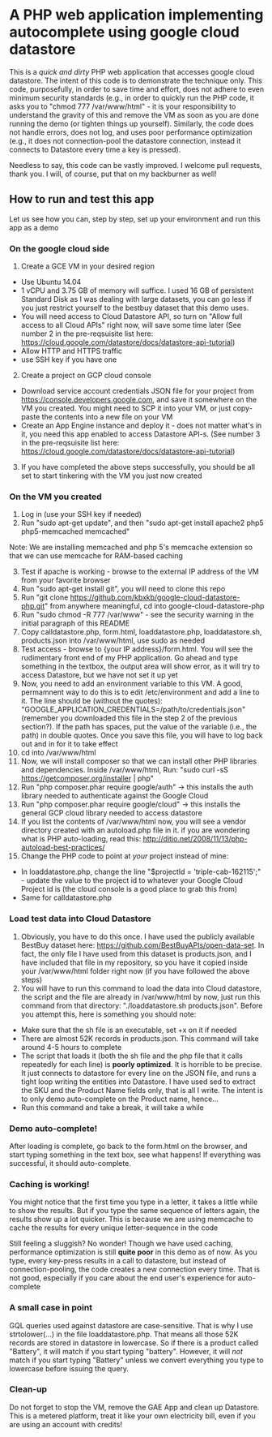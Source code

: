 # A PHP web application implementing autocomplete using google cloud datastore 

This is a *quick and dirty* PHP web application that accesses google cloud datastore. The intent of this code is to demonstrate the technique only. This code, purposefully, in order to save time and effort, does not adhere to even minimum security standards (e.g., in order to quickly run the PHP code, it asks you to "chmod 777 /var/www/html" - it is your responsibility to understand the gravity of this and remove the VM as soon as you are done running the demo (or tighten things up yourself). Similarly, the code does not handle errors, does not log, and uses poor performance optimization (e.g., it does not connection-pool the datastore connection, instead it connects to Datastore every time a key is pressed).

Needless to say, this code can be vastly improved. I welcome pull requests, thank you. I will, of course, put that on my backburner as well!

## How to run and test this app

Let us see how you can, step by step, set up your environment and run this app as a demo

### On the google cloud side

1. Create a GCE VM in your desired region
  * Use Ubuntu 14.04
  * 1 vCPU and 3.75 GB of memory will suffice. I used 16 GB of persistent Standard Disk as I was dealing with large datasets, you can go less if you just restrict yourself to the bestbuy dataset that this demo uses.
  * You will need access to Cloud Datastore API, so turn on "Allow full access to all Cloud APIs" right now, will save some time later (See number 2 in the pre-reqsuisite list here: https://cloud.google.com/datastore/docs/datastore-api-tutorial)
  * Allow HTTP and HTTPS traffic
  * use SSH key if you have one
2. Create a project on GCP cloud console
  * Download service account credentials JSON file for your project from https://console.developers.google.com, and save it somewhere on the VM you created. You might need to SCP it into your VM, or just copy-paste the contents into a new file on your VM
  * Create an App Engine instance and deploy it - does not matter what's in it, you need this app enabled to access Datastore API-s. (See number 3 in the pre-reqsuisite list here: https://cloud.google.com/datastore/docs/datastore-api-tutorial)
3. If you have completed the above steps successfully, you should be all set to start tinkering with the VM you just now created

### On the VM you created

1. Log in (use your SSH key if needed)
2. Run "sudo apt-get update", and then "sudo apt-get install apache2 php5 php5-memcached memcached"

Note: We are installing memcached and php 5's memcache extension so that we can use memcache for RAM-based caching

3. Test if apache is working - browse to the external IP address of the VM from your favorite browser
4. Run "sudo apt-get install git", you will need to clone this repo
5. Run "git clone https://github.com/kbxkb/google-cloud-datastore-php.git" from anywhere meaningful, cd into google-cloud-datastore-php
6. Run "sudo chmod -R 777 /var/www" - see the security warning in the initial paragraph of this README
7. Copy calldatastore.php, form.html, loaddatastore.php, loaddatastore.sh, products.json into /var/www/html, use sudo as needed
8. Test access - browse to {your IP address}/form.html. You will see the rudimentary front end of my PHP application. Go ahead and type something in the textbox, the output area will show error, as it will try to access Datastore, but we have not set it up yet
9. Now, you need to add an environment variable to this VM. A good, permamnent way to do this is to edit /etc/environment and add a line to it. The line should be (without the quotes): "GOOGLE_APPLICATION_CREDENTIALS=/path/to/credentials.json" (remember you downloaded this file in the step 2 of the previous section?). If the path has spaces, put the value of the variable (i.e., the path) in double quotes. Once you save this file, you will have to log back out and in for it to take effect
10. cd into /var/www/html
11. Now, we will install composer so that we can install other PHP libraries and dependencies. Inside /var/www/html, Run: "sudo curl -sS https://getcomposer.org/installer | php"
12. Run "php composer.phar require google/auth" -> this installs the auth library needed to authenticate against the Google Cloud
13. Run "php composer.phar require google/cloud" -> this installs the general GCP cloud library needed to access datastore
14. If you list the contents of /var/www/html now, you will see a vendor directory created with an autoload.php file in it. if you are wondering what is PHP auto-loading, read this: http://ditio.net/2008/11/13/php-autoload-best-practices/
15. Change the PHP code to point at *your* project instead of mine:
  * In loaddatastore.php, change the line "$projectId = 'triple-cab-162115';" - update the value to the project id to whatever your Google Cloud Project id is (the cloud console is a good place to grab this from)
  * Same for calldatastore.php

### Load test data into Cloud Datastore

1. Obviously, you have to do this once. I have used the publicly available BestBuy dataset here: https://github.com/BestBuyAPIs/open-data-set. In fact, the only file I have used from this dataset is products.json, and I have included that file in my repository, so you have it copied inside your /var/www/html folder right now (if you have followed the above steps)
2. You will have to run this command to load the data into Cloud datastore, the script and the file are already in /var/www/html by now, just run this command from that directory: "./loaddatastore.sh products.json". Before you attempt this, here is something you should note:
  * Make sure that the sh file is an executable, set +x on it if needed
  * There are almost 52K records in products.json. This command will take around 4-5 hours to complete
  * The script that loads it (both the sh file and the php file that it calls repeatedly for each line) is **poorly optimized**. It is horrible to be precise. It just connects to datastore for every line on the JSON file, and runs a tight loop writing the entities into Datastore. I have used sed to extract the SKU and the Product Name fields only, that is all I write. The intent is to only demo auto-complete on the Product name, hence...
  * Run this command and take a break, it will take a while

### Demo auto-complete!

After loading is complete, go back to the form.html on the browser, and start typing something in the text box, see what happens! If everything was successful, it should auto-complete.

### Caching is working!

You might notice that the first time you type in a letter, it takes a little while to show the results. But if you type the same sequence of letters again, the results show up a lot quicker. This is because we are using memcache to cache the results for every unique letter-sequence in the code

Still feeling a sluggish? No wonder! Though we have used caching, performance optimization is still **quite poor** in this demo as of now. As you type, every key-press results in a call to datastore, but instead of connection-pooling, the code creates a new connection every time. That is not good, especially if you care about the end user's experience for auto-complete

### A small case in point

GQL queries used against datastore are case-sensitive. That is why I use strtolower(...) in the file loaddatastore.php. That means all those 52K records are stored in datastore in lowercase. So if there is a product called "Battery", it will match if you start typing "battery". However, it will *not* match if you start typing "Battery" unless we convert everything you type to lowercase before issuing the query.

  ### Clean-up
  
Do not forget to stop the VM, remove the GAE App and clean up Datastore. This is a metered platform, treat it like your own electricity bill, even if you are using an account with credits!

